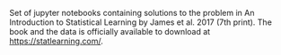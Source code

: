 Set of jupyter notebooks containing solutions to the problem in An Introduction to Statistical Learning by James et al. 2017 (7th print). The book and the data is officially available to download at https://statlearning.com/.
